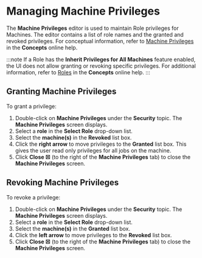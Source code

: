 # Managing Machine Privileges

The **Machine Privileges** editor is used to maintain Role privileges
for Machines. The editor contains a list of role names and the granted
and revoked privileges. For conceptual information, refer to [Machine Privileges](../../../administration/privileges.md#machine-privileges) in
the **Concepts** online help.

:::note
If a Role has the **Inherit Privileges for All Machines** feature enabled, the UI does not allow granting or revoking specific privileges. For additional information, refer to [Roles](../../../administration/roles.md) in the **Concepts** online help.
:::

## Granting Machine Privileges

To grant a privilege:

1. Double-click on **Machine Privileges** under the **Security** topic.
    The **Machine Privileges** screen displays.
2. Select a **role** in the **Select Role** drop-down list.
3. Select the **machine(s)** in the **Revoked** list box.
4. Click the **right arrow** to move privileges to the **Granted** list
    box. This gives the user read only privileges for all jobs on the
    machine.
5. Click **Close ☒** (to the right of the **Machine Privileges** tab)
    to close the **Machine Privileges** screen.

## Revoking Machine Privileges

To revoke a privilege:

1. Double-click on **Machine Privileges** under the **Security** topic.
    The **Machine Privileges** screen displays.
2. Select a **role** in the **Select Role** drop-down list.
3. Select the **machine(s)** in the **Granted** list box.
4. Click the **left arrow** to move privileges to the **Revoked** list
    box.
5. Click **Close ☒** (to the right of the **Machine Privileges** tab)
    to close the **Machine Privileges** screen.
